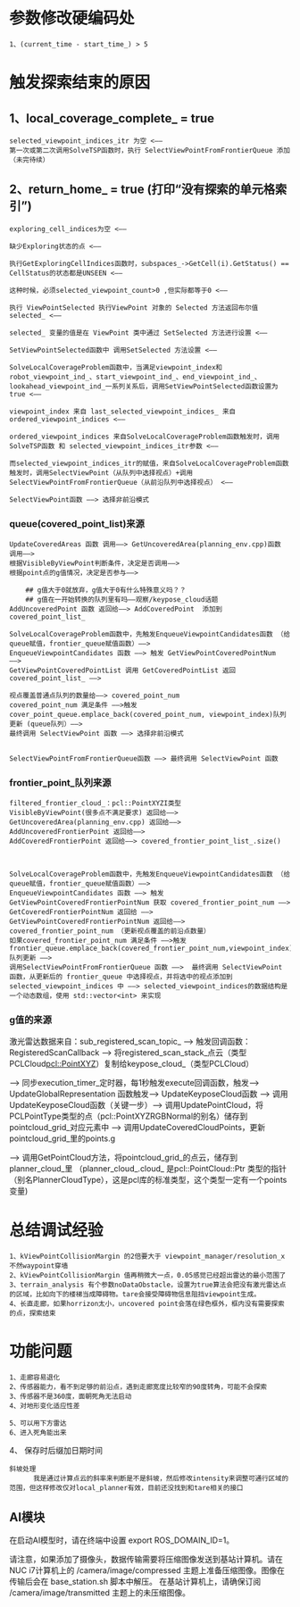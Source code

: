 # 参数修改硬编码处
    1、(current_time - start_time_) > 5

# 触发探索结束的原因
## 1、local_coverage_complete_ = true
    selected_viewpoint_indices_itr 为空 <——
    第一次或第二次调用SolveTSP函数时，执行 SelectViewPointFromFrontierQueue 添加
    （未完待续）


## 2、return_home_ = true (打印“没有探索的单元格索引”)
    exploring_cell_indices为空 <——

    缺少Exploring状态的点 <——

    执行GetExploringCellIndices函数时，subspaces_->GetCell(i).GetStatus() == CellStatus的状态都是UNSEEN <——

    这种时候，必须selected_viewpoint_count>0 ,但实际都等于0 <——

    执行 ViewPointSelected 执行ViewPoint 对象的 Selected 方法返回布尔值 selected_ <——

    selected_ 变量的值是在 ViewPoint 类中通过 SetSelected 方法进行设置 <——

    SetViewPointSelected函数中 调用SetSelected 方法设置 <——

    SolveLocalCoverageProblem函数中，当满足viewpoint_index和robot_viewpoint_ind_、start_viewpoint_ind_、end_viewpoint_ind_、lookahead_viewpoint_ind_一系列关系后，调用SetViewPointSelected函数设置为true <——

    viewpoint_index 来自 last_selected_viewpoint_indices_ 来自 ordered_viewpoint_indices <——

    ordered_viewpoint_indices 来自SolveLocalCoverageProblem函数触发时，调用 SolveTSP函数 和 selected_viewpoint_indices_itr参数 <——

    而selected_viewpoint_indices_itr的赋值，来自SolveLocalCoverageProblem函数触发时，调用SelectViewPoint（从队列中选择视点）+调用SelectViewPointFromFrontierQueue（从前沿队列中选择视点） <——

    SelectViewPoint函数 ——> 选择非前沿模式
### queue(covered_point_list)来源
    UpdateCoveredAreas 函数 调用——> GetUncoveredArea(planning_env.cpp)函数 调用——> 
    根据VisibleByViewPoint判断条件，决定是否调用——> 
    根据point点的g值情况，决定是否参与——> 
    
        ## g值大于0就放弃，g值大于0有什么特殊意义吗？？
        ## g值在一开始转换的队列里有吗——观察/keypose_cloud话题
    AddUncoveredPoint 函数 返回给——> AddCoveredPoint  添加到covered_point_list_

    SolveLocalCoverageProblem函数中，先触发EnqueueViewpointCandidates函数 （给queue赋值，frontier_queue赋值函数）——>
    EnqueueViewpointCandidates 函数 ——> 触发 GetViewPointCoveredPointNum  ——>
    GetViewPointCoveredPointList 调用 GetCoveredPointList 返回 covered_point_list_ ——> 
    
    视点覆盖普通点队列的数量给——> covered_point_num
    covered_point_num 满足条件 ——>触发cover_point_queue.emplace_back(covered_point_num, viewpoint_index)队列更新 (queue队列）——>
    最终调用 SelectViewPoint 函数 ——> 选择非前沿模式


    SelectViewPointFromFrontierQueue函数 ——> 最终调用 SelectViewPoint 函数
### frontier_point_队列来源
    filtered_frontier_cloud_：pcl::PointXYZI类型
    VisibleByViewPoint(很多点不满足要求) 返回给——> 
    GetUncoveredArea(planning_env.cpp) 返回给——>
    AddUncoveredFrontierPoint 返回给——>
    AddCoveredFrontierPoint 返回给——> covered_frontier_point_list_.size() 
    
 

    SolveLocalCoverageProblem函数中，先触发EnqueueViewpointCandidates函数 （给queue赋值，frontier_queue赋值函数）——>
    EnqueueViewpointCandidates 函数 ——> 触发GetViewPointCoveredFrontierPointNum 获取 covered_frontier_point_num ——>
    GetCoveredFrontierPointNum 返回给 ——> GetViewPointCoveredFrontierPointNum 返回给——> covered_frontier_point_num （更新视点覆盖的前沿点数量）
    如果covered_frontier_point_num 满足条件 ——>触发frontier_queue.emplace_back(covered_frontier_point_num,viewpoint_index) 队列更新 ——>
    调用SelectViewPointFromFrontierQueue 函数 ——>  最终调用 SelectViewPoint 函数，从更新后的 frontier_queue 中选择视点，并将选中的视点添加到 selected_viewpoint_indices 中 ——> selected_viewpoint_indices的数据结构是一个动态数组，使用 std::vector<int> 来实现


### g值的来源
激光雷达数据来自：sub_registered_scan_topic_ 
——> 触发回调函数：RegisteredScanCallback
——> 将registered_scan_stack_点云（类型PCLCloud<pcl::PointXYZ>）复制给keypose_cloud_（类型PCLCloud<PlannerCloudPointType>）

——> 同步execution_timer_定时器，每1秒触发execute回调函数，触发——> UpdateGlobalRepresentation 函数触发——> UpdateKeyposeCloud函数 
——> 调用UpdateKeyposeCloud函数（关键一步）——> 调用UpdatePointCloud，将PCLPointType类型的点（pcl::PointXYZRGBNormal的别名）储存到pointcloud_grid_对应元素中
——> 调用UpdateCoveredCloudPoints，更新pointcloud_grid_里的points.g  

——> 调用GetPointCloud方法，将pointcloud_grid_的点云，储存到planner_cloud_里
    （planner_cloud_.cloud_ 是pcl::PointCloud<PlannerCloudPointType>::Ptr 类型的指针（别名PlannerCloudType），这是pcl库的标准类型，这个类型一定有一个points变量)



# 总结调试经验

    1、kViewPointCollisionMargin 的2倍要大于 viewpoint_manager/resolution_x 不然waypoint穿墙
    2、kViewPointCollisionMargin 值再稍微大一点，0.05感觉已经超出雷达的最小范围了
    3、terrain_analysis 有个参数noDataObstacle，设置为true算法会把没有激光雷达点的区域，比如向下的楼梯当成障碍物。tare会接受障碍物信息阻挡viewpoint生成。
    4、长直走廊，如果horrizon太小，uncovered point会落在绿色框外，框内没有需要探索的点，探索结束


# 功能问题

    1、走廊容易退化
    2、传感器能力，看不到足够的前沿点，遇到走廊宽度比较窄的90度转角，可能不会探索
    3、传感器不是360度，面朝死角无法启动
    4、对地形变化适应性差
    
    5、可以用下方雷达
    6、进入死角能出来

       
  

4、 保存时后缀加日期时间

    斜坡处理
          我是通过计算点云的斜率来判断是不是斜坡，然后修改intensity来调整可通行区域的范围，但这样修改仅对local_planner有效，目前还没找到和tare相关的接口










































## AI模块

在启动AI模型时，请在终端中设置 export ROS_DOMAIN_ID=1。

请注意，如果添加了摄像头，数据传输需要将压缩图像发送到基站计算机。请在NUC i7计算机上的 /camera/image/compressed 主题上准备压缩图像。图像在传输后会在 base_station.sh 脚本中解压。
在基站计算机上，请确保订阅 /camera/image/transmitted 主题上的未压缩图像。
